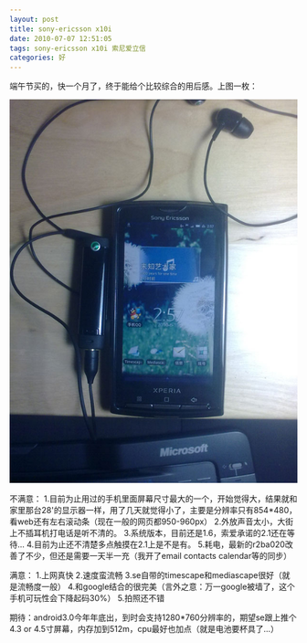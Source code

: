 ```yaml
---
layout: post
title: sony-ericsson x10i
date: 2010-07-07 12:51:05
tags: sony-ericsson x10i 索尼爱立信
categories: 好
---
```

端午节买的，快一个月了，终于能给个比较综合的用后感。上图一枚：

<img src="/uploads/2010-07-07-x10i.jpg"  />

不满意：
1.目前为止用过的手机里面屏幕尺寸最大的一个，开始觉得大，结果就和家里那台28'的显示器一样，用了几天就觉得小了，主要是分辨率只有854*480，看web还有左右滚动条（现在一般的网页都950-960px）
2.外放声音太小，大街上不插耳机打电话是听不清的。
3.系统版本，目前还是1.6，索爱承诺的2.1还在等待...
4.目前为止还不清楚多点触摸在2.1上是不是有。
5.耗电，最新的r2ba020改善了不少，但还是需要一天半一充（我开了email contacts calendar等的同步）

满意：
1.上网真快
2.速度蛮流畅
3.se自带的timescape和mediascape很好（就是流畅度一般）
4.和google结合的很完美（言外之意：万一google被墙了，这个手机可玩性会下降起码30%）
5.拍照还不错

期待：android3.0今年年底出，到时会支持1280*760分辨率的，期望se跟上推个4.3 or 4.5寸屏幕，内存加到512m，cpu最好也加点（就是电池要杯具了...）